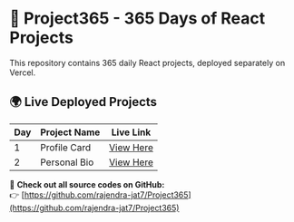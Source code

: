 # 🚀 Project365 - 365 Days of React Projects

This repository contains 365 daily React projects, deployed separately on Vercel.

## 🌍 Live Deployed Projects

| Day  | Project Name | Live Link |
|------|-------------|-----------|
| 1    | Profile Card | [View Here](https://profilecard-rj.vercel.app/) |
| 2    | Personal Bio | [View Here](https://personal-bio-rj.vercel.app/) |

📌 **Check out all source codes on GitHub:**  
👉 [https://github.com/rajendra-jat7/Project365](https://github.com/rajendra-jat7/Project365)
